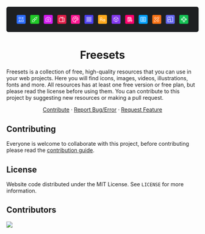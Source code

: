 <div id="top"></div>

<!-- PROJECT LOGO -->

<div align="center">

![header](./readme/header.svg)

# Freesets

</div>

Freesets is a collection of free, high-quality resources that you can use in your web projects. Here you will find icons, images, videos, illustrations, fonts and more. All resources has at least one free version or free plan, but please read the license before using them. You can contribute to this project by suggesting new resources or making a pull request.

<div align="center">

  <a href="https://github.com/cosmoart/freesets/blob/main/CONTRIBUTING.md">Contribute</a>
  ·
  <a href="https://github.com/cosmoart/Freesets/issues">Report Bug/Error</a>
  ·
  <a href="https://github.com/cosmoart/Freesets/discussions">Request Feature</a>

</div>

## Contributing

Everyone is welcome to collaborate with this project, before contributing please read the [contribution guide](https://github.com/cosmoart/freesets/blob/main/CONTRIBUTING.md).

## License

Website code distributed under the MIT License. See `LICENSE` for more information.

## Contributors

<a href="https://github.com/cosmoart/free-resources/graphs/contributors">
  <img src="https://contrib.rocks/image?repo=cosmoart/free-resources" />
</a>